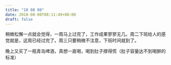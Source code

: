 ```yaml
---
title: "18 08 08"
date: 2018-08-08T08:11:49+08:00
draft: false
---
```


稍微松懈一点就会觉得，一周马上过完了，工作成果寥寥无几。周二下班给人的感觉就是，这周已经过完了。周三只要稍微不注意，下班时间就到了。

晚上又买了一瓶青岛啤酒，真想一直喝，喝到肚子撑得慌（肚子容量达不到喝醉的标准）
